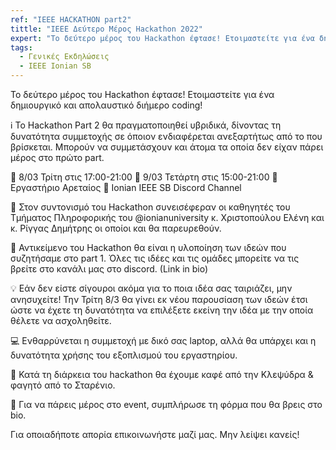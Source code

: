 ```yaml
---
ref: "IEEE HACKATHON part2"
tittle: "ΙΕΕΕ Δεύτερο Μέρος Hackathon 2022"
expert: "Το δεύτερο μέρος του Hackathon έφτασε! Ετοιμαστείτε για ένα δημιουργικό και απολαυστικό διήμερο coding!"
tags:
  - Γενικές Εκδηλώσεις
  - IEEE Ionian SB
--- 
```

Το δεύτερο μέρος του Hackathon έφτασε! Ετοιμαστείτε για ένα δημιουργικό και απολαυστικό διήμερο coding!

ℹ️ Το Hackathon Part 2 θα πραγματοποιηθεί υβριδικά, δίνοντας τη δυνατότητα συμμετοχής σε όποιον ενδιαφέρεται ανεξαρτήτως από το που βρίσκεται. Μπορούν να συμμετάσχουν και άτομα τα οποία δεν είχαν πάρει μέρος στο πρώτο part.

📅 8/03 Τρίτη στις 17:00-21:00
📅 9/03 Τετάρτη στις 15:00-21:00
📍 Eργαστήριο Αρεταίος
📍 Ionian IEEE SB Discord Channel

🏫 Στον συντονισμό τou Hackathon συνεισέφεραν οι καθηγητές του Τμήματος Πληροφορικής του @ionianuniversity κ. Χριστοπούλου Ελένη και κ. Ρίγγας Δημήτρης οι οποίοι και θα παρευρεθούν.

🔎 Αντικείμενο του Hackathon θα είναι η υλοποίηση των ιδεών που συζητήσαμε στο part 1. Όλες τις ιδέες και τις ομάδες μπορείτε να τις βρείτε στο κανάλι μας στο discord. (Link in bio)

💡 Εάν δεν είστε σίγουροι ακόμα για το ποια ιδέα σας ταιριάζει, μην ανησυχείτε! Την Τρίτη 8/3 θα γίνει εκ νέου παρουσίαση των ιδεών έτσι ώστε να έχετε τη δυνατότητα να επιλέξετε εκείνη την ιδέα με την οποία θέλετε να ασχοληθείτε.

💻 Ενθαρρύνεται η συμμετοχή με δικό σας laptop, αλλά θα υπάρχει και η δυνατότητα χρήσης του εξοπλισμού του εργαστηρίου.

🍕 Κατά τη διάρκεια του hackathon θα έχουμε καφέ από την Κλεψύδρα & φαγητό από το Σταρένιο.

📝 Για να πάρεις μέρος στο event, συμπλήρωσε τη φόρμα που θα βρεις στο bio.

Για οποιαδήποτε απορία επικοινωνήστε μαζί μας.
Μην λείψει κανείς!

